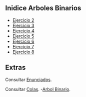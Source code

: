 ## Inidice Arboles Binarios
  * [Ejercicio 2](https://github.com/juani48/Facultad-Practicas/tree/main/2do/1er%20Cuatrimestre/AyED/ArbolesBInarios-Practica2/src/Ej2)
  * [Ejercicio 3](https://github.com/juani48/Facultad-Practicas/tree/main/2do/1er%20Cuatrimestre/AyED/ArbolesBInarios-Practica2/src/Ej3)
  * [Ejercicio 4](https://github.com/juani48/Facultad-Practicas/tree/main/2do/1er%20Cuatrimestre/AyED/ArbolesBInarios-Practica2/src/Ej4)
  * [Ejercicio 5](https://github.com/juani48/Facultad-Practicas/tree/main/2do/1er%20Cuatrimestre/AyED/ArbolesBInarios-Practica2/src/Ej5)
  * [Ejercicio 6](https://github.com/juani48/Facultad-Practicas/tree/main/2do/1er%20Cuatrimestre/AyED/ArbolesBInarios-Practica2/src/Ej6)
  * [Ejercicio 7](https://github.com/juani48/Facultad-Practicas/tree/main/2do/1er%20Cuatrimestre/AyED/ArbolesBInarios-Practica2/src/Ej7)
  * [Ejercicio 8](https://github.com/juani48/Facultad-Practicas/tree/main/2do/1er%20Cuatrimestre/AyED/ArbolesBInarios-Practica2/src/Ej8)
## Extras
Consultar [Enunciados](https://github.com/juani48/Facultad-Practicas/blob/main/2do/1er%20Cuatrimestre/AyED/ArbolesBInarios-Practica2/ArbolesBInarios.pdf).

Consultar [Colas](https://github.com/juani48/Facultad-Practicas/tree/main/2do/1er%20Cuatrimestre/AyED/JavaClases/Lists).
-[Arbol Binario](https://github.com/juani48/Facultad-Practicas/blob/main/2do/1er%20Cuatrimestre/AyED/JavaClases/Trees/BinaryTree.java).
